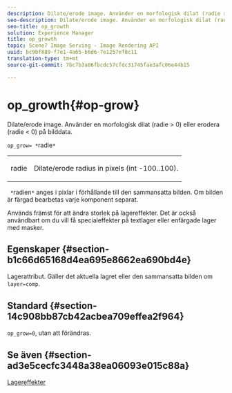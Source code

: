```yaml
---
description: Dilate/erode image. Använder en morfologisk dilat (radie > 0) eller erodera (radie < 0) på bilddata.
seo-description: Dilate/erode image. Använder en morfologisk dilat (radie > 0) eller erodera (radie < 0) på bilddata.
seo-title: op_growth
solution: Experience Manager
title: op_growth
topic: Scene7 Image Serving - Image Rendering API
uuid: bc9bf889-f7e1-4a65-b6d6-7e1257ef8c11
translation-type: tm+mt
source-git-commit: 7bc7b3a86fbcdc57cfdc31745fae3afc06e44b15

---
```



# op_growth{#op-grow}

Dilate/erode image. Använder en morfologisk dilat (radie > 0) eller erodera (radie &lt; 0) på bilddata.

`op_grow= *`radie`*`

<table id="simpletable_3BAA4523D29E447FA7A4C9009B3E8344"> 
 <tr class="strow"> 
  <td class="stentry"> <p><span class="codeph"><span class="varname"> radie</span></span> </p> </td> 
  <td class="stentry"> <p>Dilate/erode radius in pixels (int -100..100). </p></td> 
 </tr> 
</table>

` *`radien`*` anges i pixlar i förhållande till den sammansatta bilden. Om bilden är färgad bearbetas varje komponent separat.

Används främst för att ändra storlek på lagereffekter. Det är också användbart om du vill få specialeffekter på textlager eller enfärgade lager med masker.

## Egenskaper {#section-b1c66d65168d4ea695e8662ea690bd4e}

Lagerattribut. Gäller det aktuella lagret eller den sammansatta bilden om `layer=comp`.

## Standard {#section-14c908bb87cb42acbea709effea2f964}

`op_grow=0`, utan att förändras.

## Se även {#section-ad3e5cecfc3448a38ea06093e015c88a}

[Lagereffekter](../../../../../is-api/http-ref/image-serving-api-ref/c-http-protocol-reference/c-syntax-and-features/r-layer-effects.md#reference-82a6b5311b3d4471ad2799adb3b2201c)
